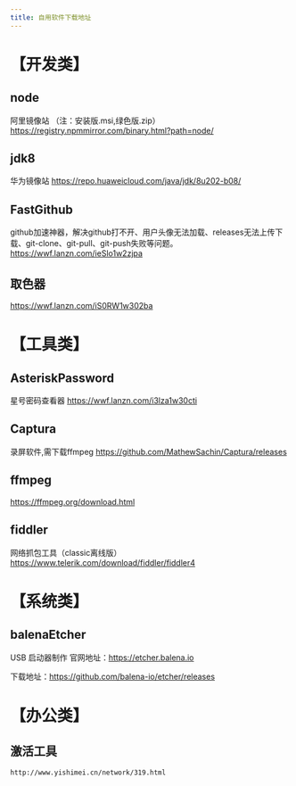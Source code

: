 ```yaml
---
title: 自用软件下载地址
---
```





# 【开发类】

## node
阿里镜像站 （注：安装版.msi,绿色版.zip） https://registry.npmmirror.com/binary.html?path=node/
## jdk8
华为镜像站 https://repo.huaweicloud.com/java/jdk/8u202-b08/
## FastGithub
github加速神器，解决github打不开、用户头像无法加载、releases无法上传下载、git-clone、git-pull、git-push失败等问题。 https://wwf.lanzn.com/ieSlo1w2zjpa
## 取色器
https://wwf.lanzn.com/iS0RW1w302ba
# 【工具类】
## AsteriskPassword
星号密码查看器 https://wwf.lanzn.com/i3lza1w30cti
## Captura
录屏软件,需下载ffmpeg https://github.com/MathewSachin/Captura/releases
## ffmpeg
https://ffmpeg.org/download.html

## fiddler
网络抓包工具（classic离线版） https://www.telerik.com/download/fiddler/fiddler4

# 【系统类】
## balenaEtcher
USB 启动器制作
官网地址：https://etcher.balena.io

下载地址：https://github.com/balena-io/etcher/releases



# 【办公类】
## 激活工具
    http://www.yishimei.cn/network/319.html